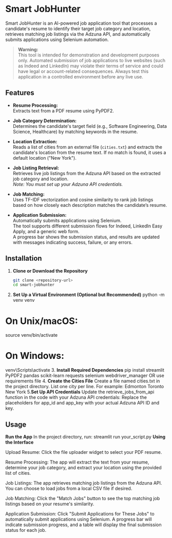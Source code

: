 # Smart JobHunter

Smart JobHunter is an AI-powered job application tool that processes a candidate's resume to identify their target job category and location, retrieves matching job listings via the Adzuna API, and automatically submits applications using Selenium automation.

> **Warning:**  
> This tool is intended for demonstration and development purposes only. Automated submission of job applications to live websites (such as Indeed and LinkedIn) may violate their terms of service and could have legal or account-related consequences. Always test this application in a controlled environment before any live use.

## Features

- **Resume Processing:**  
  Extracts text from a PDF resume using PyPDF2.
  
- **Job Category Determination:**  
  Determines the candidate's target field (e.g., Software Engineering, Data Science, Healthcare) by matching keywords in the resume.

- **Location Extraction:**  
  Reads a list of cities from an external file (`cities.txt`) and extracts the candidate's location from the resume text. If no match is found, it uses a default location ("New York").

- **Job Listing Retrieval:**  
  Retrieves live job listings from the Adzuna API based on the extracted job category and location.  
  *Note: You must set up your Adzuna API credentials.*

- **Job Matching:**  
  Uses TF-IDF vectorization and cosine similarity to rank job listings based on how closely each description matches the candidate’s resume.

- **Application Submission:**  
  Automatically submits applications using Selenium.  
  The tool supports different submission flows for Indeed, LinkedIn Easy Apply, and a generic web form.  
  A progress bar shows the submission status, and results are updated with messages indicating success, failure, or any errors.

## Installation

1. **Clone or Download the Repository**

   ```bash
   git clone <repository-url>
   cd smart-jobhunter
2. **Set Up a Virtual Environment (Optional but Recommended)**
python -m venv venv
# On Unix/macOS:
source venv/bin/activate
# On Windows:
venv\Scripts\activate
3. **Install Required Dependencies**
pip install streamlit PyPDF2 pandas scikit-learn requests selenium webdriver_manager
OR use requirements file 
4. **Create the Cities File**
Create a file named cities.txt in the project directory. List one city per line. For example:
Edmonton
Toronto
New York
5.**Set Up API Credentials**
Update the retrieve_jobs_from_api function in the code with your Adzuna API credentials:
Replace the placeholders for app_id and app_key with your actual Adzuna API ID and key.

## Usage
**Run the App**
In the project directory, run:
streamlit run your_script.py
**Using the Interface**

Upload Resume:
Click the file uploader widget to select your PDF resume.

Resume Processing:
The app will extract the text from your resume, determine your job category, and extract your location using the provided list of cities.

Job Listings:
The app retrieves matching job listings from the Adzuna API.
You can choose to load jobs from a local CSV file if desired.

Job Matching:
Click the "Match Jobs" button to see the top matching job listings based on your resume's similarity.

Application Submission:
Click "Submit Applications for These Jobs" to automatically submit applications using Selenium.
A progress bar will indicate submission progress, and a table will display the final submission status for each job.
